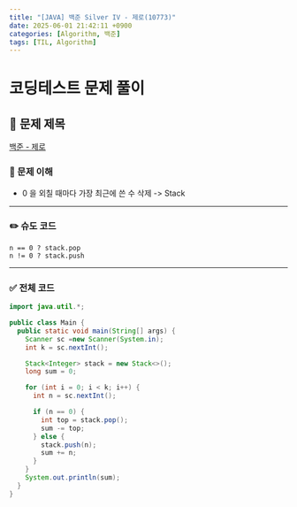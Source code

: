 ```yaml
---
title: "[JAVA] 백준 Silver IV - 제로(10773)"
date: 2025-06-01 21:42:11 +0900
categories: [Algorithm, 백준]
tags: [TIL, Algorithm]
---
```

# 코딩테스트 문제 풀이

## 📘 문제 제목
[백준 - 제로](https://www.acmicpc.net/problem/10773)

### 🧠 문제 이해
- 0 을 외칠 때마다 가장 최근에 쓴 수 삭제 -> Stack

---

### ✏️ 슈도 코드

```plaintext
n == 0 ? stack.pop
n != 0 ? stack.push
```

---

### ✅ 전체 코드
```java
import java.util.*;

public class Main {
  public static void main(String[] args) {
    Scanner sc =new Scanner(System.in);
    int k = sc.nextInt();

    Stack<Integer> stack = new Stack<>();
    long sum = 0;

    for (int i = 0; i < k; i++) {
      int n = sc.nextInt();

      if (n == 0) {
        int top = stack.pop();
        sum -= top;
      } else {
        stack.push(n);
        sum += n;
      }
    }
    System.out.println(sum);
  }
}
```
